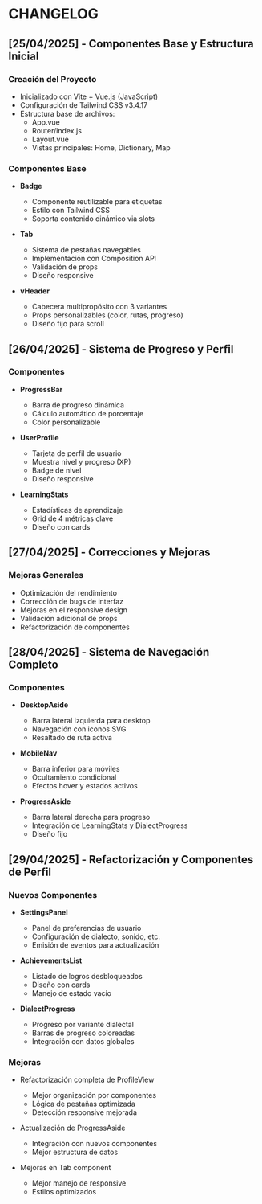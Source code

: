 # CHANGELOG

## [25/04/2025] - Componentes Base y Estructura Inicial

### Creación del Proyecto

- Inicializado con Vite + Vue.js (JavaScript)
- Configuración de Tailwind CSS v3.4.17
- Estructura base de archivos:
  - App.vue
  - Router/index.js
  - Layout.vue
  - Vistas principales: Home, Dictionary, Map

### Componentes Base

- **Badge**
  - Componente reutilizable para etiquetas
  - Estilo con Tailwind CSS
  - Soporta contenido dinámico via slots

- **Tab**
  - Sistema de pestañas navegables
  - Implementación con Composition API
  - Validación de props
  - Diseño responsive

- **vHeader**
  - Cabecera multipropósito con 3 variantes
  - Props personalizables (color, rutas, progreso)
  - Diseño fijo para scroll

## [26/04/2025] - Sistema de Progreso y Perfil

### Componentes

- **ProgressBar**
  - Barra de progreso dinámica
  - Cálculo automático de porcentaje
  - Color personalizable

- **UserProfile**
  - Tarjeta de perfil de usuario
  - Muestra nivel y progreso (XP)
  - Badge de nivel
  - Diseño responsive

- **LearningStats**
  - Estadísticas de aprendizaje
  - Grid de 4 métricas clave
  - Diseño con cards

## [27/04/2025] - Correcciones y Mejoras

### Mejoras Generales

- Optimización del rendimiento
- Corrección de bugs de interfaz
- Mejoras en el responsive design
- Validación adicional de props
- Refactorización de componentes

## [28/04/2025] - Sistema de Navegación Completo

### Componentes

- **DesktopAside**
  - Barra lateral izquierda para desktop
  - Navegación con iconos SVG
  - Resaltado de ruta activa

- **MobileNav**
  - Barra inferior para móviles
  - Ocultamiento condicional
  - Efectos hover y estados activos

- **ProgressAside**
  - Barra lateral derecha para progreso
  - Integración de LearningStats y DialectProgress
  - Diseño fijo

## [29/04/2025] - Refactorización y Componentes de Perfil

### Nuevos Componentes

- **SettingsPanel**
  - Panel de preferencias de usuario
  - Configuración de dialecto, sonido, etc.
  - Emisión de eventos para actualización

- **AchievementsList**
  - Listado de logros desbloqueados
  - Diseño con cards
  - Manejo de estado vacío

- **DialectProgress**
  - Progreso por variante dialectal
  - Barras de progreso coloreadas
  - Integración con datos globales

### Mejoras

- Refactorización completa de ProfileView
  - Mejor organización por componentes
  - Lógica de pestañas optimizada
  - Detección responsive mejorada

- Actualización de ProgressAside
  - Integración con nuevos componentes
  - Mejor estructura de datos

- Mejoras en Tab component
  - Mejor manejo de responsive
  - Estilos optimizados
